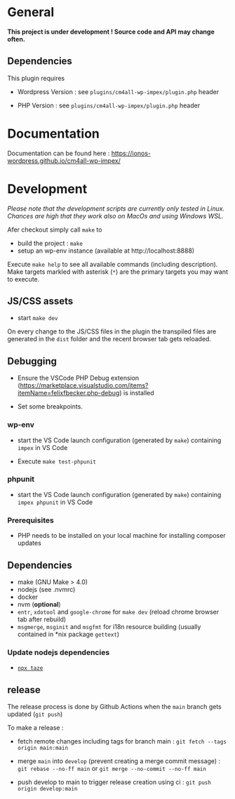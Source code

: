 # General

**This project is under development ! Source code and API may change often.**

## Dependencies

This plugin requires

- Wordpress Version : see `plugins/cm4all-wp-impex/plugin.php` header

- PHP Version : see `plugins/cm4all-wp-impex/plugin.php` header

# Documentation

Documentation can be found here : https://ionos-wordpress.github.io/cm4all-wp-impex/

# Development

_Please note that the development scripts are currently only tested in Linux. Chances are high that they work also on MacOs and using Windows WSL._

Afer checkout simply call `make` to

- build the project : `make`
- setup an wp-env instance (available at http://localhost:8888)

Execute `make help` to see all available commands (including description). Make targets markled with asterisk (`*`) are the
primary targets you may want to execute.

## JS/CSS assets

- start `make dev`

On every change to the JS/CSS files in the plugin the transpiled files are generated in the `dist` folder and the recent browser tab gets reloaded.

## Debugging

- Ensure the VSCode PHP Debug extension (https://marketplace.visualstudio.com/items?itemName=felixfbecker.php-debug) is installed

- Set some breakpoints.

### wp-env

- start the VS Code launch configuration (generated by `make`) containing `impex` in VS Code

- Execute `make test-phpunit`

### phpunit

- start the VS Code launch configuration (generated by `make`) containing `impex phpunit` in VS Code

### Prerequisites

- PHP needs to be installed on your local machine for installing composer updates

## Dependencies

- make (GNU Make > 4.0)
- nodejs (see .nvmrc)
- docker
- nvm (**optional**)
- `entr`, `xdotool` and `google-chrome` for `make dev` (reload chrome browser tab after rebuild)
- `msgmerge`, `msginit` and `msgfmt` for i18n resource building (usually contained in \*nix package `gettext`)

### Update nodejs dependencies

- [`npx taze`](https://github.com/antfu/taze)

## release

The release process is done by Github Actions when the `main` branch gets updated (`git push`)

To make a release :

- fetch remote changes including tags for branch main : `git fetch --tags origin main:main`

- merge `main` into `develop` (prevent creating a merge commit message) : `git rebase --no-ff main` or `git merge --no-commit --no-ff main`

- push develop to main to trigger release creation using ci : `git push origin develop:main`
